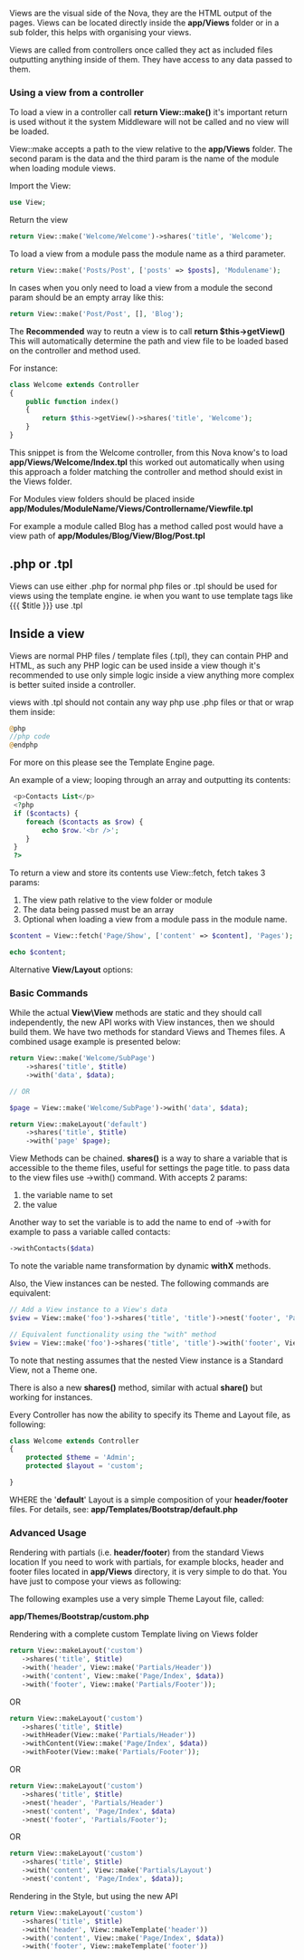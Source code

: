 Views are the visual side of the Nova, they are the HTML output of the pages. Views can be located directly inside the **app/Views** folder or in a sub folder, this helps with organising your views.

Views are called from controllers once called they act as included files outputting anything inside of them. They have access to any data passed to them.

### Using a view from a controller

To load a view in a controller call **return View::make()** it's important return is used without it the system Middleware will not be called and no view will be loaded. 

View::make accepts a path to the view relative to the **app/Views** folder. 
The second param is the data and the third param is the name of the module when loading module views.

Import the View:

```php
use View;
```

Return the view

```php
return View::make('Welcome/Welcome')->shares('title', 'Welcome');
```

To load a view from a module pass the module name as a third parameter.

```php
return View::make('Posts/Post', ['posts' => $posts], 'Modulename');
```

In cases when you only need to load a view from a module the second param should be an empty array like this:

```php
return View::make('Post/Post', [], 'Blog');
```

The **Recommended** way to reutn a view is to call **return $this->getView()**
This will automatically determine the path and view file to be loaded based on the controller and method used.

For instance:

```php
class Welcome extends Controller
{
    public function index()
    {
        return $this->getView()->shares('title', 'Welcome');
    }
}
```

This snippet is from the Welcome controller, from this Nova know's to load **app/Views/Welcome/Index.tpl** this worked out automatically when using this approach a folder matching the controller and method should exist in the Views folder. 

For Modules view folders should be placed inside **app/Modules/ModuleName/Views/Controllername/Viewfile.tpl**

For example a module called Blog has a method called post would have a view path of **app/Modules/Blog/View/Blog/Post.tpl**

## .php or .tpl

Views can use either .php for normal php files or .tpl should be used for views using the template engine. ie when you want to use template tags like {{{ $title }}} use .tpl

## Inside a view

Views are normal PHP files / template files (.tpl), they can contain PHP and HTML, as such any PHP logic can be used inside a view though it's recommended to use only simple logic inside a view anything more complex is better suited inside a controller.

views with .tpl should not contain any way php use .php files or that or wrap them inside:

```php
@php
//php code
@endphp
```
For more on this please see the Template Engine page.

An example of a view; looping through an array and outputting its contents:

```php
 <p>Contacts List</p>
 <?php 
 if ($contacts) {
    foreach ($contacts as $row) {
        echo $row.'<br />';
    }
 }
 ?>
```

To return a view and store its contents use View::fetch, fetch takes 3 params:
1. The view path relative to the view folder or module
2. The data being passed must be an array
3. Optional when loading a view from a module pass in the module name.

```php
$content = View::fetch('Page/Show', ['content' => $content], 'Pages');

echo $content;
```

Alternative **View/Layout** options:

### Basic Commands

While the actual **View\View** methods are static and they should call independently, the new API works with View instances, then we should build them. We have two methods for standard Views and Themes files. A combined usage example is presented below:

```php
return View::make('Welcome/SubPage')
    ->shares('title', $title)
    ->with('data', $data);

// OR

$page = View::make('Welcome/SubPage')->with('data', $data);

return View::makeLayout('default')
    ->shares('title', $title)
    ->with('page' $page);
```

View Methods can be chained.
**shares()** is a way to share a variable that is accessible to the theme files, useful for settings the page title.
to pass data to the view files use ->with() command. With accepts 2 params:
1. the variable name to set
2. the value

Another way to set the variable is to add the name to end of ->with for example to pass a variable called contacts: 

```php
->withContacts($data)
```

To note the variable name transformation by dynamic **withX** methods.

Also, the View instances can be nested. The following commands are equivalent:

```php
// Add a View instance to a View's data
$view = View::make('foo')->shares('title', 'title')->nest('footer', 'Partials/Footer');

// Equivalent functionality using the "with" method
$view = View::make('foo')->shares('title', 'title')->with('footer', View::make('Partials/Footer'));
```

To note that nesting assumes that the nested View instance is a Standard View, not a Theme one.

There is also a new **shares()** method, similar with actual **share()** but working for instances.

Every Controller has now the ability to specify its Theme and Layout file, as following:

```php
class Welcome extends Controller
{
    protected $theme = 'Admin';
    protected $layout = 'custom';

}
```

WHERE the '**default**' Layout is a simple composition of your **header/footer** files. For details, see: **app/Templates/Bootstrap/default.php**

### Advanced Usage

Rendering with partials (i.e. **header/footer**) from the standard Views location
If you need to work with partials, for example blocks, header and footer files located in **app/Views** directory, it is very simple to do that. You have just to compose your views as following:

The following examples use a very simple Theme Layout file, called:

**app/Themes/Bootstrap/custom.php**

Rendering with a complete custom Template living on Views folder

```php
return View::makeLayout('custom')
   ->shares('title', $title)
   ->with('header', View::make('Partials/Header'))
   ->with('content', View::make('Page/Index', $data))
   ->with('footer', View::make('Partials/Footer'));
```

OR

```php
return View::makeLayout('custom')
   ->shares('title', $title)
   ->withHeader(View::make('Partials/Header'))
   ->withContent(View::make('Page/Index', $data))
   ->withFooter(View::make('Partials/Footer'));
```

OR

```php
return View::makeLayout('custom')
   ->shares('title', $title)
   ->nest('header', 'Partials/Header')
   ->nest('content', 'Page/Index', $data)
   ->nest('footer', 'Partials/Footer');
```

OR

```php
return View::makeLayout('custom')
   ->shares('title', $title)
   ->with('content', View::make('Partials/Layout')
   ->nest('content', 'Page/Index', $data));
```
Rendering in the Style, but using the new API

```php
return View::makeLayout('custom')
   ->shares('title', $title)
   ->with('header', View::makeTemplate('header'))
   ->with('content', View::make('Page/Index', $data))
   ->with('footer', View::makeTemplate('footer'))
```

